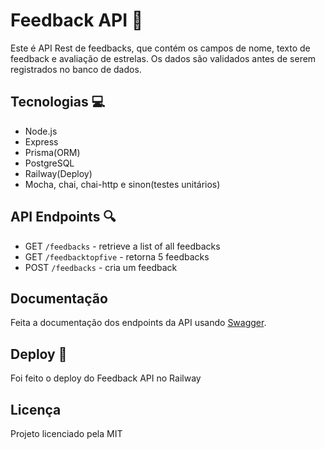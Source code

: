 # Feedback API 🚀

Este é API Rest de feedbacks, que contém os campos de nome, texto de feedback e avaliação de estrelas. Os dados são validados antes de serem registrados no banco de dados.

## Tecnologias 💻

- Node.js
- Express
- Prisma(ORM)
- PostgreSQL
- Railway(Deploy)
- Mocha, chai, chai-http e sinon(testes unitários)
    
## API Endpoints 🔍

- GET `/feedbacks` - retrieve a list of all feedbacks
- GET `/feedbacktopfive` - retorna 5 feedbacks
- POST `/feedbacks` - cria um feedback

## Documentação
Feita a documentação dos endpoints da API usando [Swagger](https://swagger.io/).

## Deploy 🚀
Foi feito o deploy do Feedback API no Railway

## Licença
Projeto licenciado pela MIT 
